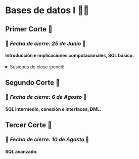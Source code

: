 # Bases de datos I :floppy_disk::card_index:
## Primer Corte :book: 

### :pushpin: *Fecha de cierre: 25 de Junio* :calendar:

#### Introducción e implicaciones computacionales, SQL básico.

<details>
<summary>Sesiones de clase :pencil:</summary>

- [27/04/2022](.//PrimerCorte/Apuntes/27-04-2022.md)
- [02/05/2022](.//PrimerCorte/Apuntes/02-05-2022.md)
- [04/05/2022](.//PrimerCorte/Apuntes/04-05-2022.md)
- [09/05/2022](.//PrimerCorte/Apuntes/09-05-2022.md)

</details>


## Segundo Corte :microscope:

### :pushpin: *Fecha de cierre: 6 de Agosto* :calendar:

#### SQL intermedio, conexión e interfaces, DML.

## Tercer Corte :telescope:

### :pushpin: *Fecha de cierre: 10 de Agosto* :calendar:

#### SQL avanzado. 
